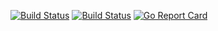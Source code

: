 [![Build Status](https://drone.io/github.com/bapjiws/timezones_mc/status.png)](https://drone.io/github.com/bapjiws/timezones_mc/latest)
[![Build Status](https://travis-ci.org/bapjiws/timezones_mc.svg?branch=master)](https://travis-ci.org/bapjiws/timezones_mc)
[![Go Report Card](https://goreportcard.com/badge/github.com/bapjiws/timezones_mc)](https://goreportcard.com/report/github.com/bapjiws/timezones_mc)
